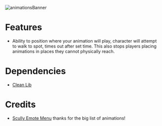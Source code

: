 ![animationsBanner](https://github.com/user-attachments/assets/6c97d01f-54bc-4581-9aba-57b2e960735a)

# Features 
- Ability to position where your animation will play, character will attempt to walk to spot, times out after set time. This also stops players placing animations in places they cannot physically reach.


# Dependencies 
- [Clean Lib](https://github.com/Clean-Server-Pack/clean_lib/releases/tag/latest_production)

# Credits
- [Scully Emote Menu](https://github.com/Scullyy/scully_emotemenu) thanks for the big list of animations!
